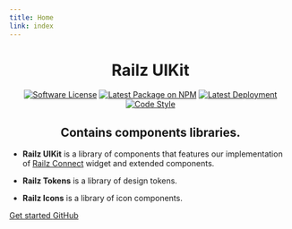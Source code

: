 ```yaml
---
title: Home
link: index
---
```


<h1 align="center">Railz UIKit</h1>


<p align="center">
  <a href="https://github.com/railz-ai/railz-uikit/blob/master/LICENSE"><img src="https://img.shields.io/npm/l/@railzai/railz-uikit" alt="Software License"/></a>
  <a href="https://www.npmjs.com/package/@railzai/railz-uikit"><img src="https://img.shields.io/npm/v/@railzai/railz-uikit/latest.svg" alt="Latest Package on NPM"/></a>
  <a href="https://github.com/railz-ai/railz-uikit/actions/workflows/publish.yml"><img src="https://github.com/railz-ai/railz-uikit/actions/workflows/publish.yml/badge.svg" alt="Latest Deployment"/></a>
  <a href="https://stenciljs.com/docs/style-guide">
          <img src="https://img.shields.io/badge/code_style-stencil/stylelint/prettier-5851ff.svg?style=flat-square" alt="Code Style" />
      </a>
</p>
<h2 align="center">Contains components libraries.</h2>


- **Railz UIKit** is a library of components that features our implementation of [Railz Connect](https://railz.ai/product/connect) widget and extended components.

- **Railz Tokens**  is a library of design tokens.

- **Railz Icons** is a library of icon components.


<div class="buttons">
    <a class="button primary" href="/getting-started.html">
      Get started
    </a>
    <a class="button"
      href="https://github.com/railz-ai/railz-uikit"
      target="_blank"
      rel="noopener noreferrer"
    >
      GitHub
    </a>
</div>
